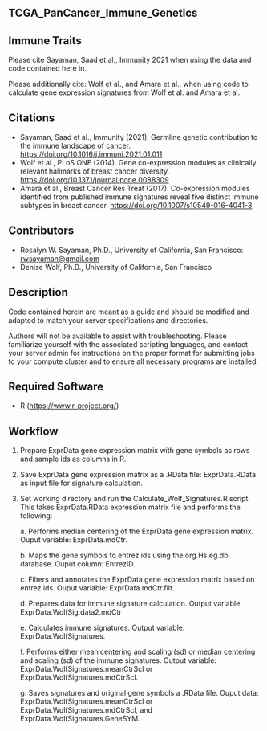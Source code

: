 ## TCGA_PanCancer_Immune_Genetics

## Immune Traits

Please cite Sayaman, Saad et al., Immunity 2021 when using the data and code contained here in. 

Please additionally cite: Wolf et al., and Amara et al., when using code to calculate gene expression signatures from Wolf et al. and Amara et al.


## Citations
* Sayaman, Saad et al., Immunity (2021). Germline genetic contribution to the immune landscape of cancer. https://doi.org/10.1016/j.immuni.2021.01.011
* Wolf et al., PLoS ONE (2014). Gene co-expression modules as clinically relevant hallmarks of breast cancer diversity. https://doi.org/10.1371/journal.pone.0088309
* Amara et al., Breast Cancer Res Treat (2017). Co-expression modules identified from published immune signatures reveal five distinct immune subtypes in breast cancer.  https://doi.org/10.1007/s10549-016-4041-3

## Contributors
* Rosalyn W. Sayaman, Ph.D., University of California, San Francisco: rwsayaman@gmail.com
* Denise Wolf, Ph.D., University of California, San Francisco


## Description
Code contained herein are meant as a guide and should be modified and adapted to match your server specifications and directories.

Authors will not be available to assist with troubleshooting. Please familiarize yourself with the associated scripting languages, and contact your server admin for instructions on the proper format for submitting jobs to your compute cluster and to ensure all necessary programs are installed.


## Required Software
* R (https://www.r-project.org/)


## Workflow
1. Prepare ExprData gene expression matrix with gene symbols as rows and sample ids as columns in R.

2. Save ExprData gene expression matrix as a .RData file: ExprData.RData as input file for signature calculation.

3. Set working directory and run the Calculate_Wolf_Signatures.R script. This takes ExprData.RData expression matrix file and performs the following:

    a. Performs median centering of the ExprData gene expression matrix. Ouput variable: ExprData.mdCtr.

    b. Maps the gene symbols to entrez ids using the org.Hs.eg.db database. Ouput column: EntrezID.

    c. Filters and annotates the ExprData gene expression matrix based on entrez ids. Ouput variable: ExprData.mdCtr.filt.

    d. Prepares data for immune signature calculation. Output variable: ExprData.WolfSig.data2.mdCtr

    e. Calculates immune signatures. Output variable: ExprData.WolfSignatures.

    f. Performs either mean centering and scaling (sd) or median centering and scaling (sd) of the immune signatures. Output variable: ExprData.WolfSignatures.meanCtrScl or ExprData.WolfSignatures.mdCtrScl.

    g. Saves signatures and original gene symbols a .RData file. Ouput data: ExprData.WolfSignatures.meanCtrScl or ExprData.WolfSignatures.mdCtrScl, and ExprData.WolfSignatures.GeneSYM.

